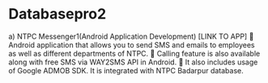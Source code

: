 Databasepro2
============

a) NTPC Messenger1(Android Application Development) [LINK TO APP]
 Android application that allows you to send SMS and emails to employees as well as different departments of NTPC.
 Calling feature is also available along with free SMS via WAY2SMS API in Android.
 It also includes usage of Google ADMOB SDK. It is integrated with NTPC Badarpur database.

